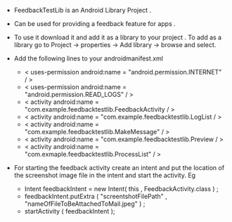 
* FeedbackTestLib is an Android Library Project .

* Can be used for providing a feedback feature for apps .

* To use it download it and add it as a library to your project . To add as a library go to Project -> properties -> Add library -> browse and select.

* Add the following lines to your androidmanifest.xml
	- < uses-permission android:name = "android.permission.INTERNET" / >
	- < uses-permission android:name = "android.permission.READ_LOGS" / >
	- < activity android:name = "com.example.feedbacktestlib.FeedbackActivity / >
	- < activity android:name = "com.example.feedbacktestlib.LogList / >
	- < activity android:name = "com.example.feedbacktestlib.MakeMessage" / >
	- < activity android:name = "com.example.feedbacktestlib.Preview / >
	- < activity android:name = "com.exmaple.feedbacktestlib.ProcessList" / >

* For starting the feedback activity create an intent and put the location of the screenshot image file in the intent and start the activity. Eg
	- Intent feedbackIntent = new Intent( this , FeedbackActivity.class ) ;
	- feedbackIntent.putExtra ( "screentshotFilePath" , "nameOfFileToBeAttachedToMail.jpeg" ) ;
	- startActivity ( feedbackIntent );
  
